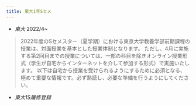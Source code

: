 ```yaml
---
title: 東大1年Sセメ
---
```


* *東大* 2022/4~

 > 
 > 2022年度のSセメスター（夏学期）における東京大学教養学部前期課程の授業は、対面授業を基本とした授業体制となります。 ただし、4月に実施する第2回目までの授業については、一部の科目を除きオンライン授業形式（学生が自宅からインターネットを介して参加する形式）で実施いたします。 以下は自宅から授業を受けられるようにするために必須となる、極めて重要な情報です。必ず熟読し、必要な準備を行うようにしてください。

* *東大1S履修登録*
